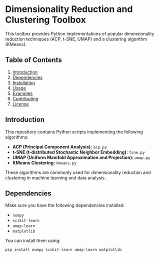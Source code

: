 # Dimensionality Reduction and Clustering Toolbox

This toolbox provides Python implementations of popular dimensionality reduction techniques (ACP, t-SNE, UMAP) and a clustering algorithm (KMeans).

## Table of Contents

1. [Introduction](#introduction)
2. [Dependencies](#dependencies)
3. [Installation](#installation)
4. [Usage](#usage)
5. [Examples](#examples)
6. [Contributing](#contributing)
7. [License](#license)

## Introduction

This repository contains Python scripts implementing the following algorithms:

- **ACP (Principal Component Analysis):** `acp.py`
- **t-SNE (t-distributed Stochastic Neighbor Embedding):** `tsne.py`
- **UMAP (Uniform Manifold Approximation and Projection):** `umap.py`
- **KMeans Clustering:** `kmeans.py`

These algorithms are commonly used for dimensionality reduction and clustering in machine learning and data analysis.

## Dependencies

Make sure you have the following dependencies installed:

- `numpy`
- `scikit-learn`
- `umap-learn`
- `matplotlib`

You can install them using:

```bash
pip install numpy scikit-learn umap-learn matplotlib

